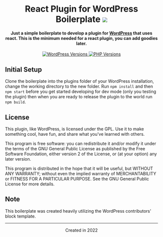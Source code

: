 <h1 align="center">React Plugin for WordPress Boilerplate
	<img src="https://img.shields.io/static/v1?ReactPluginforWordPressBoilerplate=&message=v1.0.0&label=&color=999&style=flat-square">
</h1>

<h4 align="center">Just a simple boilerplate to develop a plugin for <a href="https://wordpress.org" target="_blank">WordPress</a> that uses react.  This is the minimum needed for a react plugin, you can add goodies later.</h4>

<p align="center">
	<a href="https://wordpress.org/" target="_blank">
		<img src="https://img.shields.io/static/v1?label=&message=5.0+-+6.0&color=blue&style=flat-square&logo=wordpress&logoColor=white" alt="WordPress Versions">
	</a>
	<a href="https://www.php.net/" target="_blank">
		<img src="https://img.shields.io/static/v1?label=&message=5.6+-+8.0&color=777bb4&style=flat-square&logo=php&logoColor=white" alt="PHP Versions">
	</a>
</p>

## Initial Setup

Clone the boilerplate into the plugins folder of your WordPress installation, change the working directory to the new folder.  Run `npm install` and then `npm start` before you get started developing for dev mode (only you testing the plugin) then when you are ready to release the plugin to the world run `npm build`.

## License

This plugin, like WordPress, is licensed under the GPL. Use it to make something cool, have fun, and share what you've learned with others.

This program is free software: you can redistribute it and/or modify it under the terms of the GNU General Public License as published by the Free Software Foundation, either version 2 of the License, or (at your option) any later version.

This program is distributed in the hope that it will be useful, but WITHOUT ANY WARRANTY; without even the implied warranty of MERCHANTABILITY or FITNESS FOR A PARTICULAR PURPOSE. See the GNU General Public License for more details.

## Note
This boilerplate was created heavily utilizing the WordPress contributors' block template.

_________________

<div align="center">Created in 2022</div>